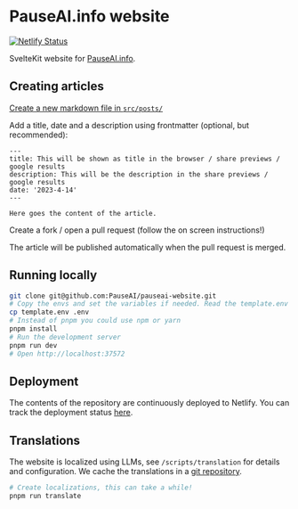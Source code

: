 # PauseAI.info website

[![Netlify Status](https://api.netlify.com/api/v1/badges/628797a4-8d5a-4b5f-94d7-236b4604b23c/deploy-status)](https://app.netlify.com/sites/pauseai/deploys)

SvelteKit website for [PauseAI.info](https://pauseai.info/).

## Creating articles

[Create a new markdown file in `src/posts/`](https://github.com/joepio/pauseai/new/main/src/posts)

Add a title, date and a description using frontmatter (optional, but recommended):

```
---
title: This will be shown as title in the browser / share previews / google results
description: This will be the description in the share previews / google results
date: '2023-4-14'
---

Here goes the content of the article.
```

Create a fork / open a pull request (follow the on screen instructions!)

The article will be published automatically when the pull request is merged.

## Running locally

```sh
git clone git@github.com:PauseAI/pauseai-website.git
# Copy the envs and set the variables if needed. Read the template.env file for more information.
cp template.env .env
# Instead of pnpm you could use npm or yarn
pnpm install
# Run the development server
pnpm run dev
# Open http://localhost:37572
```

## Deployment

The contents of the repository are continuously deployed to Netlify. You can track the deployment status [here](https://app.netlify.com/sites/pauseai/deploys).

## Translations

The website is localized using LLMs, see `/scripts/translation` for details and configuration.
We cache the translations in a [git repository](https://github.com/PauseAI/paraglide).

```sh
# Create localizations, this can take a while!
pnpm run translate
```
